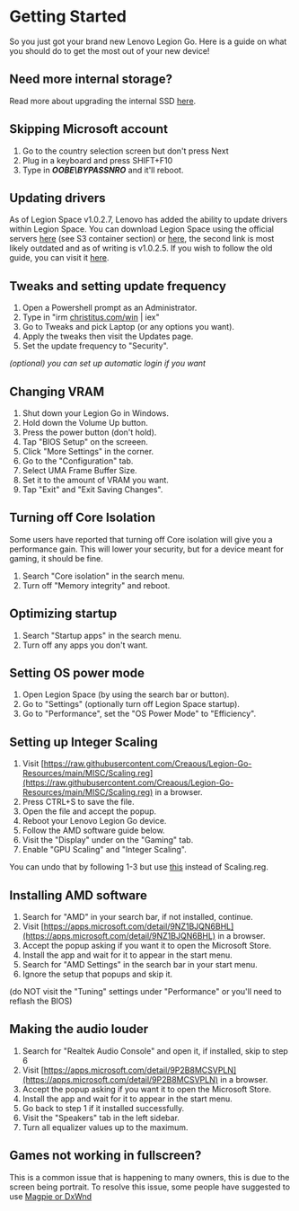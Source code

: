 # Getting Started
So you just got your brand new Lenovo Legion Go. Here is a guide on what you should do to get the most out of your new device!

## Need more internal storage?

Read more about upgrading the internal SSD [here](GUIDES/UPGRADING-THE-SSD.md).

## Skipping Microsoft account

1. Go to the country selection screen but don't press Next
2. Plug in a keyboard and press SHIFT+F10
3. Type in ***OOBE\\BYPASSNRO*** and it'll reboot.

## Updating drivers

As of Legion Space v1.0.2.7, Lenovo has added the ability to update drivers within Legion Space. You can download Legion Space using the official servers [here](/SOFTWARE.md) (see S3 container section) or [here](https://pcsupport.lenovo.com/us/en/products/laptops-and-netbooks/legion-series/legion-go-8apu1/downloads/driver-list/component?name=Software+and+Utilities&id=156BE23F-B536-4320-B35C-2F67EBDD9242), the second link is most likely outdated and as of writing is v1.0.2.5. If you wish to follow the old guide, you can visit it [here](/MISC/UPDATES.md).

## Tweaks and setting update frequency

1. Open a Powershell prompt as an Administrator.
2. Type in "irm [christitus.com/win](https://christitus.com/win) | iex"
3. Go to Tweaks and pick Laptop (or any options you want).
4. Apply the tweaks then visit the Updates page.
5. Set the update frequency to "Security".

*(optional) you can set up automatic login if you want*

## Changing VRAM

1. Shut down your Legion Go in Windows.
2. Hold down the Volume Up button.
3. Press the power button (don't hold).
4. Tap "BIOS Setup" on the screeen.
5. Click "More Settings" in the corner.
6. Go to the "Configuration" tab.
7. Select UMA Frame Buffer Size.
8. Set it to the amount of VRAM you want.
9. Tap "Exit" and "Exit Saving Changes".

## Turning off Core Isolation

Some users have reported that turning off Core isolation will give you a performance gain. This will lower your security, but for a device meant for gaming, it should be fine.

1. Search "Core isolation" in the search menu.
2. Turn off "Memory integrity" and reboot.

## Optimizing startup

1. Search "Startup apps" in the search menu.
2. Turn off any apps you don't want.

## Setting OS power mode

1. Open Legion Space (by using the search bar or button).
2. Go to "Settings" (optionally turn off Legion Space startup).
3. Go to "Performance", set the "OS Power Mode" to "Efficiency".

## Setting up Integer Scaling

1. Visit [https://raw.githubusercontent.com/Creaous/Legion-Go-Resources/main/MISC/Scaling.reg](https://raw.githubusercontent.com/Creaous/Legion-Go-Resources/main/MISC/Scaling.reg) in a browser.
2. Press CTRL+S to save the file.
3. Open the file and accept the popup.
4. Reboot your Lenovo Legion Go device.
5. Follow the AMD software guide below.
6. Visit the "Display" under on the "Gaming" tab.
7. Enable "GPU Scaling" and "Integer Scaling".

You can undo that by following 1-3 but use [this](https://raw.githubusercontent.com/Creaous/Legion-Go-Resources/main/MISC/Scaling-Undo.reg) instead of Scaling.reg.

## Installing AMD software

1. Search for "AMD" in your search bar, if not installed, continue.
2. Visit [https://apps.microsoft.com/detail/9NZ1BJQN6BHL](https://apps.microsoft.com/detail/9NZ1BJQN6BHL) in a browser.
3. Accept the popup asking if you want it to open the Microsoft Store.
4. Install the app and wait for it to appear in the start menu.
5. Search for "AMD Settings" in the search bar in your start menu.
6. Ignore the setup that popups and skip it.

(do NOT visit the "Tuning" settings under "Performance" or you'll need to reflash the BIOS)

## Making the audio louder

1. Search for "Realtek Audio Console" and open it, if installed, skip to step 6
2. Visit [https://apps.microsoft.com/detail/9P2B8MCSVPLN](https://apps.microsoft.com/detail/9P2B8MCSVPLN) in a browser.
3. Accept the popup asking if you want it to open the Microsoft Store.
4. Install the app and wait for it to appear in the start menu.
5. Go back to step 1 if it installed successfully.
6. Visit the "Speakers" tab in the left sidebar.
7. Turn all equalizer values up to the maximum.

## Games not working in fullscreen?

This is a common issue that is happening to many owners, this is due to the screen being portrait. To resolve this issue, some people have suggested to use [Magpie or DxWnd](SOFTWARE.md)
